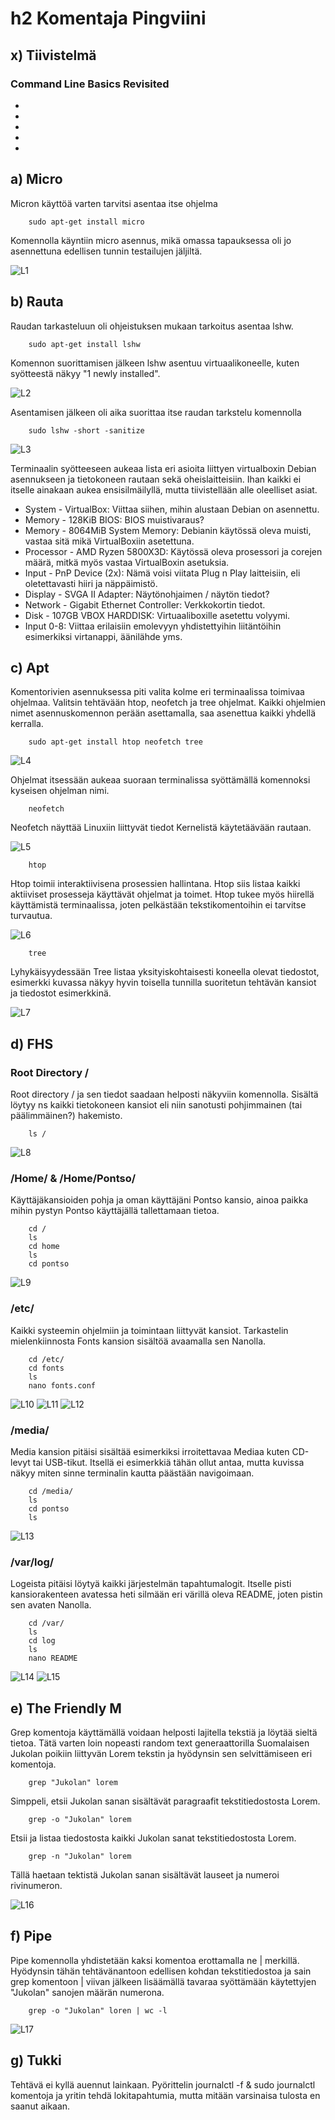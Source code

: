 # h2 Komentaja Pingviini

## x) Tiivistelmä

### Command Line Basics Revisited
-
-
-
-
-

## a) Micro
Micron käyttöä varten tarvitsi asentaa itse ohjelma

        sudo apt-get install micro

Komennolla käyntiin micro asennus, mikä omassa tapauksessa oli jo asennettuna edellisen tunnin testailujen jäljiltä.

![L1](H2_1.png)

## b) Rauta
Raudan tarkasteluun oli ohjeistuksen mukaan tarkoitus asentaa lshw. 

        sudo apt-get install lshw

Komennon suorittamisen jälkeen lshw asentuu virtuaalikoneelle, kuten syötteestä näkyy "1 newly installed".

![L2](H2_2.png)

Asentamisen jälkeen oli aika suorittaa itse raudan tarkstelu komennolla

        sudo lshw -short -sanitize

![L3](H2_3.png)

Terminaalin syötteeseen aukeaa lista eri asioita liittyen virtualboxin Debian asennukseen ja tietokoneen rautaan sekä oheislaitteisiin. Ihan kaikki ei itselle ainakaan aukea ensisilmäilyllä, mutta tiivistellään alle oleelliset asiat.

- System - VirtualBox: Viittaa siihen, mihin alustaan Debian on asennettu. 
- Memory - 128KiB BIOS: BIOS muistivaraus?
- Memory - 8064MiB System Memory: Debianin käytössä oleva muisti, vastaa sitä mikä VirtualBoxiin asetettuna.
- Processor - AMD Ryzen 5800X3D: Käytössä oleva prosessori ja corejen määrä, mitkä myös vastaa VirtualBoxin asetuksia. 
- Input - PnP Device (2x): Nämä voisi viitata Plug n Play laitteisiin, eli oletettavasti hiiri ja näppäimistö.
- Display - SVGA II Adapter: Näytönohjaimen / näytön tiedot?
- Network - Gigabit Ethernet Controller: Verkkokortin tiedot. 
- Disk - 107GB VBOX HARDDISK: Virtuaaliboxille asetettu volyymi.
- Input 0-8: Viittaa erilaisiin emolevyyn yhdistettyihin liitäntöihin esimerkiksi virtanappi, äänilähde yms.

## c) Apt
Komentorivien asennuksessa piti valita kolme eri terminaalissa toimivaa ohjelmaa. Valitsin tehtävään htop, neofetch ja tree ohjelmat. Kaikki ohjelmien nimet asennuskomennon perään asettamalla, saa asenettua kaikki yhdellä kerralla.

        sudo apt-get install htop neofetch tree

![L4](H2_4.png)

Ohjelmat itsessään aukeaa suoraan terminalissa syöttämällä komennoksi kyseisen ohjelman nimi.

        neofetch

Neofetch näyttää Linuxiin liittyvät tiedot Kernelistä käytetäävään rautaan. 

![L5](H2_5.png)

        htop

Htop toimii interaktiivisena prosessien hallintana. Htop siis listaa kaikki aktiiviset prosesseja käyttävät ohjelmat ja toimet. Htop tukee myös hiirellä käyttämistä terminaalissa, joten pelkästään tekstikomentoihin ei tarvitse turvautua. 

![L6](H2_6.png)

        tree

Lyhykäisyydessään Tree listaa yksityiskohtaisesti koneella olevat tiedostot, esimerkki kuvassa näkyy hyvin toisella tunnilla suoritetun tehtävän kansiot ja tiedostot esimerkkinä.

![L7](H2_7.png)

## d) FHS

### Root Directory /
Root directory / ja sen tiedot saadaan helposti näkyviin komennolla. Sisältä löytyy ns kaikki tietokoneen kansiot eli niin sanotusti pohjimmainen (tai päälimmäinen?) hakemisto.

        ls /

![L8](H2_8.png)

### /Home/ & /Home/Pontso/
Käyttäjäkansioiden pohja ja oman käyttäjäni Pontso kansio, ainoa paikka mihin pystyn Pontso käyttäjällä tallettamaan tietoa.

        cd /
        ls
        cd home
        ls
        cd pontso

![L9](H2_9.png)

### /etc/
Kaikki systeemin ohjelmiin ja toimintaan liittyvät kansiot. Tarkastelin mielenkiinnosta Fonts kansion sisältöä avaamalla sen Nanolla.

        cd /etc/
        cd fonts
        ls
        nano fonts.conf

![L10](H2_10.png)
![L11](H2_11.png)
![L12](H2_12.png)

### /media/
Media kansion pitäisi sisältää esimerkiksi irroitettavaa Mediaa kuten CD-levyt tai USB-tikut. Itsellä ei esimerkkiä tähän ollut antaa, mutta kuvissa näkyy miten sinne terminalin kautta päästään navigoimaan.

        cd /media/
        ls
        cd pontso
        ls

![L13](H2_13.png)

### /var/log/
Logeista pitäisi löytyä kaikki järjestelmän tapahtumalogit. Itselle pisti kansiorakenteen avatessa heti silmään eri värillä oleva README, joten pistin sen avaten Nanolla.

        cd /var/
        ls
        cd log
        ls
        nano README

![L14](H2_14.png)
![L15](H2_15.png)

## e) The Friendly M
Grep komentoja käyttämällä voidaan helposti lajitella tekstiä ja löytää sieltä tietoa. Tätä varten loin nopeasti random text generaattorilla Suomalaisen Jukolan poikiin liittyvän Lorem tekstin ja hyödynsin sen selvittämiseen eri komentoja.

        grep "Jukolan" lorem

Simppeli, etsii Jukolan sanan sisältävät paragraafit tekstitiedostosta Lorem.

        grep -o "Jukolan" lorem

Etsii ja listaa tiedostosta kaikki Jukolan sanat tekstitiedostosta Lorem.

        grep -n "Jukolan" lorem

Tällä haetaan tektistä Jukolan sanan sisältävät lauseet ja numeroi rivinumeron.

![L16](H2_16.png)

## f) Pipe
Pipe komennolla yhdistetään kaksi komentoa erottamalla ne | merkillä. Hyödynsin tähän tehtävänantoon edellisen kohdan tekstitiedostoa ja sain grep komentoon | viivan jälkeen lisäämällä tavaraa syöttämään käytettyjen "Jukolan" sanojen määrän numerona.

        grep -o "Jukolan" loren | wc -l

![L17](H2_17.png)

## g) Tukki
Tehtävä ei kyllä auennut lainkaan. Pyörittelin journalctl -f & sudo journalctl komentoja ja yritin tehdä lokitapahtumia, mutta mitään varsinaisa tulosta en saanut aikaan. 
